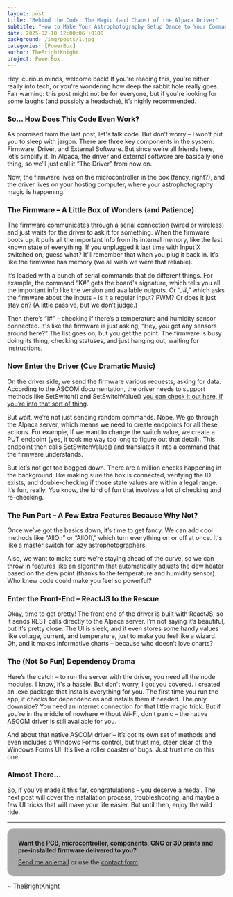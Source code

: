 ```yaml
---
layout: post
title: "Behind the Code: The Magic (and Chaos) of the Alpaca Driver"
subtitle: "How to Make Your Astrophotography Setup Dance to Your Command Without Losing Your Mind"
date: 2025-02-18 12:00:06 +0100
background: /img/posts/1.jpg
categories: [PowerBox]
author: TheBrightKnight
project: PowerBox
---
```


<link rel="stylesheet"
        href="https://cdnjs.cloudflare.com/ajax/libs/highlight.js/10.0.3/styles/default.min.css">
<script src="https://cdnjs.cloudflare.com/ajax/libs/highlight.js/10.0.3/highlight.min.js"></script>
<script>hljs.initHighlightingOnLoad();</script>

Hey, curious minds, welcome back! If you're reading this, you're either really into tech, or you're wondering how deep the rabbit hole really goes. Fair warning: this post might not be for everyone, but if you're looking for some laughs (and possibly a headache), it’s highly recommended.

### So... How Does This Code Even Work?

As promised from the last post, let's talk code. But don’t worry – I won’t put you to sleep with jargon. There are three key components in the system: Firmware, Driver, and External Software. But since we’re all friends here, let’s simplify it. In Alpaca, the driver and external software are basically one thing, so we’ll just call it “The Driver” from now on.

Now, the firmware lives on the microcontroller in the box (fancy, right?), and the driver lives on your hosting computer, where your astrophotography magic is happening.

### The Firmware – A Little Box of Wonders (and Patience)

The firmware communicates through a serial connection (wired or wireless) and just waits for the driver to ask it for something. When the firmware boots up, it pulls all the important info from its internal memory, like the last known state of everything. If you unplugged it last time with Input X switched on, guess what? It’ll remember that when you plug it back in. It’s like the firmware has memory (we all wish we were that reliable).

It’s loaded with a bunch of serial commands that do different things. For example, the command “K#” gets the board's signature, which tells you all the important info like the version and available outputs. Or “J#,” which asks the firmware about the inputs – is it a regular input? PWM? Or does it just stay on? (A little passive, but we don’t judge.)

Then there’s “I#” – checking if there’s a temperature and humidity sensor connected. It's like the firmware is just asking, “Hey, you got any sensors around here?” The list goes on, but you get the point. The firmware is busy doing its thing, checking statuses, and just hanging out, waiting for instructions.

### Now Enter the Driver (Cue Dramatic Music)

On the driver side, we send the firmware various requests, asking for data. According to the ASCOM documentation, the driver needs to support methods like SetSwitch() and SetSwitchValue() [you can check it out here, if you’re into that sort of thing](https://ascom-standards.org/Help/Developer/html/M_ASCOM_DriverAccess_Switch_SetSwitch.htm).

But wait, we’re not just sending random commands. Nope. We go through the Alpaca server, which means we need to create endpoints for all these actions. For example, if we want to change the switch value, we create a PUT endpoint (yes, it took me way too long to figure out that detail). This endpoint then calls SetSwitchValue() and translates it into a command that the firmware understands.

But let’s not get too bogged down. There are a million checks happening in the background, like making sure the box is connected, verifying the ID exists, and double-checking if those state values are within a legal range. It’s fun, really. You know, the kind of fun that involves a lot of checking and re-checking.

### The Fun Part – A Few Extra Features Because Why Not?

Once we’ve got the basics down, it’s time to get fancy. We can add cool methods like “AllOn” or “AllOff,” which turn everything on or off at once. It's like a master switch for lazy astrophotographers.

Also, we want to make sure we’re staying ahead of the curve, so we can throw in features like an algorithm that automatically adjusts the dew heater based on the dew point (thanks to the temperature and humidity sensor). Who knew code could make you feel so powerful?

### Enter the Front-End – ReactJS to the Rescue

Okay, time to get pretty! The front end of the driver is built with ReactJS, so it sends REST calls directly to the Alpaca server. I’m not saying it’s beautiful, but it’s pretty close. The UI is sleek, and it even stores some handy values like voltage, current, and temperature, just to make you feel like a wizard. Oh, and it makes informative charts – because who doesn’t love charts?

### The (Not So Fun) Dependency Drama

Here’s the catch – to run the server with the driver, you need all the node modules. I know, it's a hassle. But don't worry, I got you covered. I created an .exe package that installs everything for you. The first time you run the app, it checks for dependencies and installs them if needed. The only downside? You need an internet connection for that little magic trick. But if you’re in the middle of nowhere without Wi-Fi, don’t panic – the native ASCOM driver is still available for you.

And about that native ASCOM driver – it’s got its own set of methods and even includes a Windows Forms control, but trust me, steer clear of the Windows Forms UI. It’s like a roller coaster of bugs. Just trust me on this one.

### Almost There...

So, if you’ve made it this far, congratulations – you deserve a medal. The next post will cover the installation process, troubleshooting, and maybe a few UI tricks that will make your life easier. But until then, enjoy the wild ride.

---

<div style="background: darkgray;padding: 25px; padding-bottom: 10px; border-radius: 15px;">
<font style="font-weight: bold">Want the PCB, microcontroller, components, CNC or 3D prints and pre-installed firmware delivered to you?</font> 
<p style="margin-top: 10px"><a href="mailto:TheBrightKnight@duck.com"><u>Send me an email</u></a> or use the <a href="/contact"><u>contact form</u></a></p>
</div>

~ TheBrightKnight
